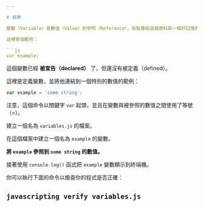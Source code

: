 ```yaml
---

# 變數

變數（Variable）是數值（Value）的參照（Reference），有點像給這個資料取一個好記憶的名稱。要定義一個變數可以使用關鍵字 `var`。

這裡是個範例：

```js
var example;
```

這個變數已經 **被宣告（declared）** 了，但還沒有被定義（defined）。

這裡是定義變數，並將他連結到一個特別的數值的範例：

```js
var example = 'some string';
```

注意，這個命令以關鍵字 `var` 起頭，並且在變數與被參照的數值之間使用了等號（=）。

建立一個名為 `variables.js` 的檔案。

在這個檔案中建立一個名為 `example` 的變數。

**將 `example` 參照到 `some string` 的數值。**

接著使用 `console.log()` 函式把 `example` 變數顯示到終端機。

你可以執行下面的命令以檢查你的程式是否正確：

`javascripting verify variables.js`
---
```

